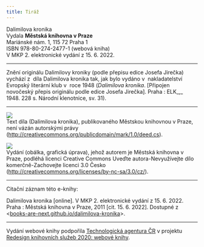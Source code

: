 ```yaml
---
title: Tiráž
---
```


Dalimilova kronika  
Vydala **Městská knihovna v Praze**    
Mariánské nám. 1, 115 72 Praha 1  
ISBN 978-80-274-2477-1 (webová kniha)  
V MKP 2. elektronické vydání z 15. 6. 2022.

***

Znění originálu Dalimilovy kroniky (podle přepisu edice Josefa Jirečka) vychází z  díla Dalimilova kronika tak, jak bylo vydáno v  nakladatelství Evropský literární klub v  roce 1948 (_Dalimilova kronika_. \[Připojen novočeský přepis originálu podle edice Josefa Jirečka\]. Praha : ELK_,_ 1948\. 228 s. Národní klenotnice, sv. 31).

***

![](../Images/pd-88x31.png)  
Text díla (Dalimilova kronika), publikovaného Městskou knihovnou v Praze, není vázán autorskými právy (http://creativecommons.org/publicdomain/mark/1.0/deed.cs).

![](../Images/88x31.png)  
Vydání (obálka, grafická úprava), jehož autorem je Městská knihovna v Praze, podléhá licenci Creative Commons Uveďte autora-Nevyužívejte dílo komerčně-Zachovejte licenci 3.0 Česko (http://creativecommons.org/licenses/by-nc-sa/3.0/cz/).

***

Citační záznam této e-knihy:

Dalimilova kronika \[online\]. V MKP 2. elektronické vydání z 15. 6. 2022. Praha : Městská knihovna v Praze, 2011 \[cit. 15. 6. 2022]. Dostupné z <[books-are-next.github.io/dalimilova-kronika](https://books-are-next.github.io/dalimilova-kronika/)>.

***

Vydání webové knihy podpořila [Technologická agentura ČR](https://www.tacr.cz/) v projektu [Redesign knihovních služeb 2020: webové knihy](https://starfos.tacr.cz/cs/project/TL04000391).